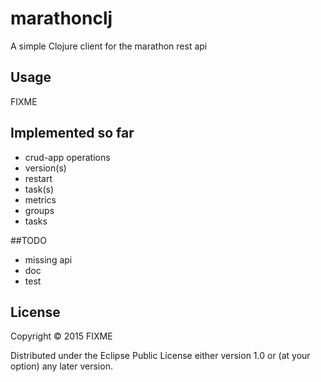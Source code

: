 # marathonclj

A simple Clojure client for the marathon rest api

## Usage

FIXME

## Implemented so far

+ crud-app operations
+ version(s)
+ restart
+ task(s)
+ metrics
+ groups
+ tasks


##TODO
+ missing api
+ doc
+ test


## License

Copyright © 2015 FIXME

Distributed under the Eclipse Public License either version 1.0 or (at
your option) any later version.
